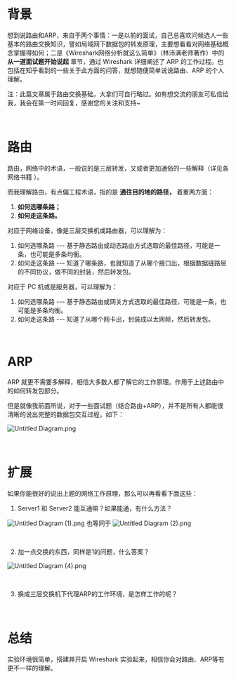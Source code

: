 # 背景
想到说路由和ARP，来自于两个事情：一是以前的面试，自己总喜欢问候选人一些基本的路由交换知识，譬如局域网下数据包的转发原理，主要想看看对网络基础概念掌握得如何；二是《Wireshark网络分析就这么简单》（林沛满老师著作）中的 **从一道面试题开始说起**  章节，通过 Wireshark 详细阐述了 ARP 的工作过程。也包括在知乎看到的一些关于此方面的问答，就想随便简单说说路由、ARP 的个人理解。

注：此篇文章属于路由交换基础，大拿们可自行略过。如有想交流的朋友可私信给我，我会在第一时间回复，感谢您的关注和支持~

<br/>

# 路由
路由，网络中的术语，一般说的是三层转发，又或者更加通俗的一些解释（详见各网络书籍 ）。


而我理解路由，有点偏工程术语，指的是 **通往目的地的路径，** 着重两方面：

1. **如何选哪条路；**
2. **如何走这条路。**


对应于网络设备，像是三层交换机或路由器，可以理解为：

1. 如何选哪条路 --- 基于静态路由或动态路由方式选取的最佳路径，可能是一条，也可能是多条均衡。   
2. 如何走这条路 --- 知道了哪条路，也就知道了从哪个接口出，根据数据链路层的不同协议，做不同的封装，然后转发包。


对应于 PC 机或是服务器，可以理解为：

1. 如何选哪条路 --- 基于静态路由或网关方式选取的最佳路径，可能是一条，也可能是多条均衡。   
2. 如何走这条路 --- 知道了从哪个网卡出，封装成以太网帧，然后转发包。

<br/>

# ARP
ARP 就更不需要多解释，相信大多数人都了解它的工作原理。作用于上述路由中的如何转发包部分。

但是就像我前面所说，对于一些面试题（结合路由+ARP），并不是所有人都能很清晰的说出完整的数据包交互过程，如下：

![Untitled Diagram.png](https://cdn.nlark.com/yuque/0/2021/png/2777842/1613747038959-c822f5c5-c572-4400-887d-8d1c97923169.png#align=left&display=inline&height=276&margin=%5Bobject%20Object%5D&name=Untitled%20Diagram.png&originHeight=276&originWidth=361&size=14005&status=done&style=none&width=361)

<br/>

# 扩展
如果你能很好的说出上题的网络工作原理，那么可以再看看下面这些：


1. Server1 和 Server2 能互通嘛？如果能通，有什么方法？

![Untitled Diagram (1).png](https://cdn.nlark.com/yuque/0/2021/png/2777842/1613747906166-13045835-b0e3-4187-8ceb-523f1cd4f3cc.png#align=left&display=inline&height=273&margin=%5Bobject%20Object%5D&name=Untitled%20Diagram%20%281%29.png&originHeight=273&originWidth=361&size=12148&status=done&style=none&width=361)
也等同于
![Untitled Diagram (2).png](https://cdn.nlark.com/yuque/0/2021/png/2777842/1613747956124-29f30a16-2dbf-4e28-9b8c-7de3c68d5083.png#align=left&display=inline&height=103&margin=%5Bobject%20Object%5D&name=Untitled%20Diagram%20%282%29.png&originHeight=103&originWidth=361&size=4484&status=done&style=none&width=361)

<br/>

2. 加一点交换的东西，同样是1的问题，什么答案？

![Untitled Diagram (4).png](https://cdn.nlark.com/yuque/0/2021/png/2777842/1613748508617-e4fa55a7-c9c6-4173-a05a-6526f2ed9065.png#align=left&display=inline&height=273&margin=%5Bobject%20Object%5D&name=Untitled%20Diagram%20%284%29.png&originHeight=273&originWidth=401&size=12111&status=done&style=none&width=401)

<br/>

3. 换成三层交换机下代理ARP的工作环境，是怎样工作的呢？

<br/>

# 总结
实验环境很简单，搭建并开启 Wireshark 实验起来，相信你会对路由、ARP等有更不一样的理解。


